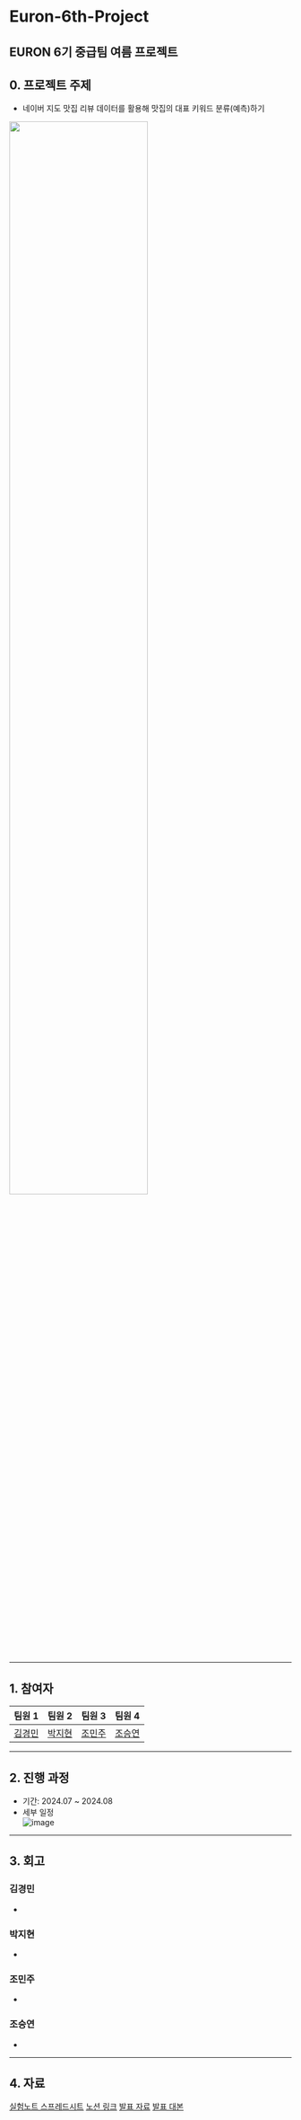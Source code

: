 # Euron-6th-Project
EURON 6기 중급팀 여름 프로젝트 
---

## 0. 프로젝트 주제
- 네이버 지도 맛집 리뷰 데이터를 활용해 맛집의 대표 키워드 분류(예측)하기
<img width="70%" src="https://github.com/kkyung0131/Euron-6th-Project/assets/109190968/bb84f644-d301-4664-82d0-2501245cde26">

---
## 1. 참여자
|**팀원 1**|**팀원 2**|**팀원 3**|**팀원 4**|
|:----------:|:----------:|:----------:|:----------:|
|[김경민](https://github.com/kkyung0131)|[박지현](https://github.com/sawoll)|[조민주](https://github.com/mummy)|[조승연](https://github.com/whyeon92)|

---
## 2. 진행 과정
- 기간: 2024.07 ~ 2024.08
- 세부 일정  
  ![image](https://github.com/user-attachments/assets/2c27eb43-2529-41e2-8f23-6528ca2fa120)

---
## 3. 회고
### 김경민
- 

### 박지현
- 

### 조민주 
- 

### 조승연
- 

---
## 4. 자료
[실험노트 스프레드시트](https://docs.google.com/spreadsheets/d/1-KRpIOERLEv3tAN5ebBe6ZVVKR2ql88NtrlKz9LsRmo/edit?usp=sharing)
[노션 링크](https://www.notion.so/euron6th/12f3130d190646a0ae1e0d601deb44ad)
[발표 자료](https://docs.google.com/presentation/d/1gtLXNi6aeI1kAOb8uVJSBa2oYwyasSgTlgAfs0Afnnk/edit?usp=sharing)
[발표 대본](https://docs.google.com/document/d/1eA_S3Db3ekx6Va8VshqL4THZiERRWxQPYZ6rrQMdIqU/edit?usp=sharing)
